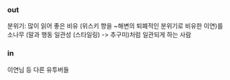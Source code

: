
### out
분위기: 많이 읽어 좋은 비유 (위스키 향을 ~해변의 퇴폐적인 분위기로 비유한 이연)를 소나무 (말과 행동 일관성 (스타일링) -> 추구미)처럼 일관되게 하는 사람

### in
이연님 등 다른 유투버들
